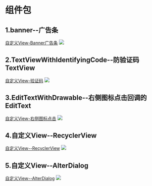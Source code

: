 # 组件包

## 1.banner--广告条

[自定义View-Banner广告条](https://blog.csdn.net/m0_37732679/article/details/105717147)
![](https://img-blog.csdnimg.cn/20200423210307126.gif#pic_center)

## 2.TextViewWithIdentifyingCode--防验证码TextView
[自定义View-验证码](https://blog.csdn.net/m0_37732679/article/details/105562501)
![](https://img-blog.csdnimg.cn/20200416205348524.png)

## 3.EditTextWithDrawable--右侧图标点击回调的EditText
[自定义View-右侧图标点击](https://blog.csdn.net/m0_37732679/article/details/105642252)
![](https://img-blog.csdnimg.cn/20200420190734534.png#pic_center)

## 4.自定义View--RecyclerView
[自定义View--RecyclerView](https://blog.csdn.net/m0_37732679/article/details/105813487)
![](https://img-blog.csdnimg.cn/2020042814480113.jpg?x-oss-process=image/watermark,type_ZmFuZ3poZW5naGVpdGk,shadow_10,text_aHR0cHM6Ly9ibG9nLmNzZG4ubmV0L20wXzM3NzMyNjc5,size_16,color_FFFFFF,t_70#pic_center)

## 5.自定义View--AlterDialog
[自定义View--AlterDialog](https://blog.csdn.net/m0_37732679/article/details/105848248)
![](https://img-blog.csdnimg.cn/20200429204018291.jpg?x-oss-process=image/watermark,type_ZmFuZ3poZW5naGVpdGk,shadow_10,text_aHR0cHM6Ly9ibG9nLmNzZG4ubmV0L20wXzM3NzMyNjc5,size_16,color_FFFFFF,t_70#pic_center)